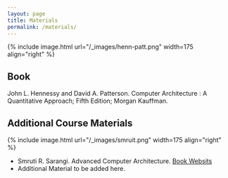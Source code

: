 ```yaml
---
layout: page
title: Materials
permalink: /materials/
---
```


{% include image.html url="/_images/henn-patt.png" width=175 align="right" %}

## Book

John L. Hennessy and David A. Patterson. Computer Architecture : A Quantitative Approach; Fifth Edition; Morgan Kauffman.

## Additional Course Materials

{% include image.html url="/_images/smruit.png" width=175 align="right" %}


* Smruti R. Sarangi. Advanced Computer Architecture. [Book Websits](https://www.cse.iitd.ac.in/~srsarangi/advbook/index.html)
* Additional Material to be added here.
